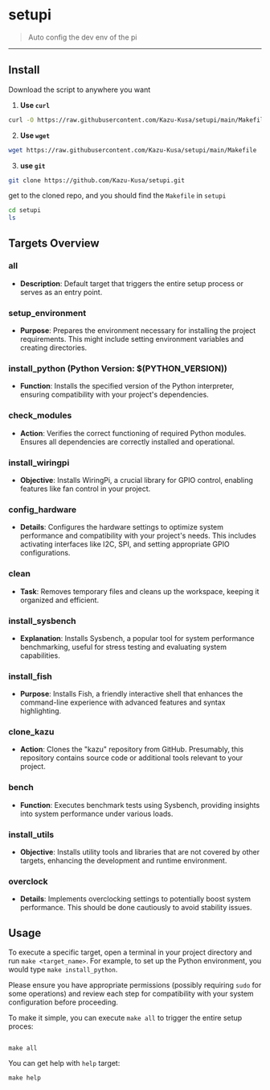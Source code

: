 # setupi
> Auto config the dev env of the pi
---

## Install

Download the script to anywhere you want

1. **Use `curl`**
```bash
curl -O https://raw.githubusercontent.com/Kazu-Kusa/setupi/main/Makefile
```

2. **Use `wget`**
```bash
wget https://raw.githubusercontent.com/Kazu-Kusa/setupi/main/Makefile
```

3. **use `git`**
   
```bash
git clone https://github.com/Kazu-Kusa/setupi.git
```
   get to the cloned repo, and you should find the `Makefile` in `setupi`
```bash
cd setupi
ls
```



## Targets Overview

### all
- **Description**: Default target that triggers the entire setup process or serves as an entry point.

### setup_environment
- **Purpose**: Prepares the environment necessary for installing the project requirements. This might include setting environment variables and creating directories.

### install_python (Python Version: $(PYTHON_VERSION))
- **Function**: Installs the specified version of the Python interpreter, ensuring compatibility with your project's dependencies.

### check_modules
- **Action**: Verifies the correct functioning of required Python modules. Ensures all dependencies are correctly installed and operational.

### install_wiringpi
- **Objective**: Installs WiringPi, a crucial library for GPIO control, enabling features like fan control in your project.

### config_hardware
- **Details**: Configures the hardware settings to optimize system performance and compatibility with your project's needs. This includes activating interfaces like I2C, SPI, and setting appropriate GPIO configurations.

### clean
- **Task**: Removes temporary files and cleans up the workspace, keeping it organized and efficient.

### install_sysbench
- **Explanation**: Installs Sysbench, a popular tool for system performance benchmarking, useful for stress testing and evaluating system capabilities.

### install_fish
- **Purpose**: Installs Fish, a friendly interactive shell that enhances the command-line experience with advanced features and syntax highlighting.

### clone_kazu
- **Action**: Clones the "kazu" repository from GitHub. Presumably, this repository contains source code or additional tools relevant to your project.

### bench
- **Function**: Executes benchmark tests using Sysbench, providing insights into system performance under various loads.

### install_utils
- **Objective**: Installs utility tools and libraries that are not covered by other targets, enhancing the development and runtime environment.

### overclock
- **Details**: Implements overclocking settings to potentially boost system performance. This should be done cautiously to avoid stability issues.

## Usage

To execute a specific target, open a terminal in your project directory and run `make <target_name>`. For example, to set up the Python environment, you would type `make install_python`.

Please ensure you have appropriate permissions (possibly requiring `sudo` for some operations) and review each step for compatibility with your system configuration before proceeding.

To make it simple, you can execute `make all` to trigger the entire setup proces:
```shell

make all
```

You can get help with `help` target:
```shell
make help
```